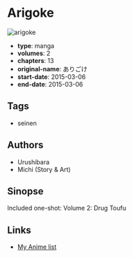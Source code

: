 # Arigoke

![arigoke](https://cdn.myanimelist.net/images/manga/2/192536.jpg)

-   **type**: manga
-   **volumes**: 2
-   **chapters**: 13
-   **original-name**: ありごけ
-   **start-date**: 2015-03-06
-   **end-date**: 2015-03-06

## Tags

-   seinen

## Authors

-   Urushibara
-   Michi (Story & Art)

## Sinopse

Included one-shot:
Volume 2: Drug Toufu

## Links

-   [My Anime list](https://myanimelist.net/manga/105075/Arigoke)
